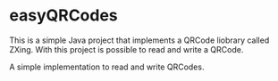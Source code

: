 easyQRCodes
===========
This is a simple Java project that implements a QRCode liobrary called ZXing. With this project is possible to read and write a QRCode.


A  simple implementation to read and write QRCodes.
